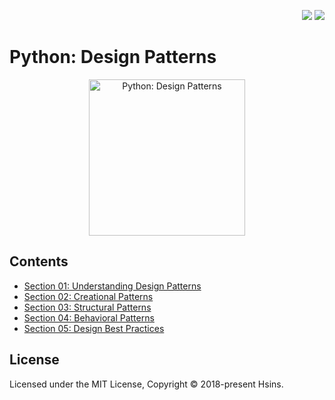 <div align="right">

  [![](https://img.shields.io/badge/%20LinkedIn%20Learning--2F72AA.svg?logo=linkedin&style=flat-square)](https://www.linkedin.com/learning/python-design-patterns)
  [![](https://img.shields.io/github/license/Hsins-Learn/Python-Design-Patterns?style=flat-square)](./LICENSE)

</div>

# Python: Design Patterns

<p align="center">
  <img src="https://i.imgur.com/TpOoDNv.png" alt="Python: Design Patterns" height="250px">
</p>

## Contents

- [Section 01: Understanding Design Patterns](./Section%2001%20-%20Understanding%20Design%20Patterns/)
- [Section 02: Creational Patterns](./Section%2002%20-%20Creational%20Patterns/)
- [Section 03: Structural Patterns](./Section%2003%20-%20Structural%20Patterns/)
- [Section 04: Behavioral Patterns](./Section%2004%20-%20Behavioral%20Patterns/)
- [Section 05: Design Best Practices](./Section%2005%20-%20Design%20Best%20Practices/)

## License

Licensed under the MIT License, Copyright © 2018-present Hsins.